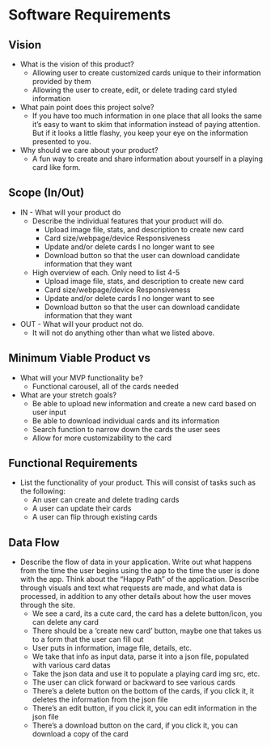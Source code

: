 # Software Requirements
## Vision
* What is the vision of this product?
  * Allowing user to create customized cards unique to their information provided by them
  * Allowing the user to create, edit, or delete trading card styled information
* What pain point does this project solve?
  * If you have too much information in one place that all looks the same it’s easy to want to skim that information instead of paying attention. But if it looks a little flashy, you keep your eye on the information presented to you.
* Why should we care about your product?
  * A fun way to create and share information about yourself in a playing card like form.
## Scope (In/Out)
* IN - What will your product do
  * Describe the individual features that your product will do.
    * Upload image file, stats, and description to create new card
    * Card size/webpage/device Responsiveness 
    * Update and/or delete cards I no longer want to see
    * Download button so that the user can download candidate information that they want
  * High overview of each. Only need to list 4-5
    * Upload image file, stats, and description to create new card
    * Card size/webpage/device Responsiveness 
    * Update and/or delete cards I no longer want to see
    * Download button so that the user can download candidate information that they want
* OUT - What will your product not do.
  * It will not do anything other than what we listed above.
 ## Minimum Viable Product vs
* What will your MVP functionality be?
  * Functional carousel, all of the cards needed
* What are your stretch goals?
  * Be able to upload new information and create a new card based on user input
  * Be able to download individual cards and its information
  * Search function to narrow down the cards the user sees
  * Allow for more customizability to the card
## Functional Requirements
* List the functionality of your product. This will consist of tasks such as the following:
  * An user can create and delete trading cards
  * A user can update their cards
  * A user can flip through existing cards
## Data Flow
* Describe the flow of data in your application. Write out what happens from the time the user begins using the app to the time the user is done with the app. Think about the “Happy Path” of the application. Describe through visuals and text what requests are made, and what data is processed, in addition to any other details about how the user moves through the site.
  * We see a card, its a cute card, the card has a delete button/icon, you can delete any card
  * There should be a ‘create new card’ button, maybe one that takes us to a form that the user can fill out
  * User puts in information, image file, details, etc.
  * We take that info as input data, parse it into a json file, populated with various card datas
  * Take the json data and use it to populate a playing card img src, etc.
  * The user can click forward or backward to see various cards
  * There’s a delete button on the bottom of the cards, if you click it, it deletes the information from the json file
  * There’s an edit button, if you click it, you can edit information in the json file
  * There’s a download button on the card, if you click it, you can download a copy of the card



